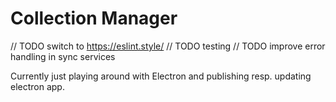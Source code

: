 # Collection Manager

// TODO switch to https://eslint.style/
// TODO testing
// TODO improve error handling in sync services

Currently just playing around with Electron and publishing resp. updating electron app.
